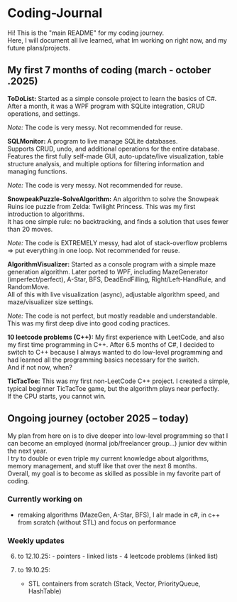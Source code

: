 # Coding-Journal

Hi! This is the "main README" for my coding journey.  
Here, I will document all Ive learned, what Im working on right now, and my future plans/projects.



## My first 7 months of coding (march - october .2025)

**ToDoList:** 
Started as a simple console project to learn the basics of C#. After a month, it was a WPF program with SQLite integration, CRUD operations, and settings.

*Note:* The code is very messy. Not recommended for reuse.


**SQLMonitor:** 
A program to live manage SQLite databases.  
Supports CRUD, undo, and additional operations for the entire database. 
Features the first fully self-made GUI, auto-update/live visualization, table structure analysis, and multiple options for filtering information and managing functions.

*Note:* The code is very messy. Not recommended for reuse.
  

**SnowpeakPuzzle-SolveAlgorithm:** 
An algorithm to solve the Snowpeak Ruins ice puzzle from Zelda: Twilight Princess. This was my first introduction to algorithms.  
It has one simple rule: no backtracking, and finds a solution that uses fewer than 20 moves.

*Note:* The code is EXTREMELY messy, had alot of stack-overflow problems => put everything in one loop. Not recommended for reuse. 


**AlgorithmVisualizer:**
Started as a console program with a simple maze generation algorithm. Later ported to WPF, including MazeGenerator (imperfect/perfect), A-Star, BFS, DeadEndFilling, Right/Left-HandRule, and RandomMove.  
All of this with live visualization (async), adjustable algorithm speed, and maze/visualizer size settings.

*Note:* The code is not perfect, but mostly readable and understandable. This was my first deep dive into good coding practices.


**10 leetcode problems (C++):** 
My first experience with LeetCode, and also my first time programming in C++. 
After 6.5 months of C#, I decided to switch to C++ because I always wanted to do low-level programming and had learned all the programming basics necessary for the switch.  
And if not now, when?


**TicTacToe:**
This was my first non-LeetCode C++ project. I created a simple, typical beginner TicTacToe game, but the algorithm plays near perfectly.  
If the CPU starts, you cannot win.



## Ongoing journey (october 2025 – today)

My plan from here on is to dive deeper into low-level programming so that I can become an employed (normal job/freelancer group...) junior dev within the next year.  
I try to double or even triple my current knowledge about algorithms, memory management, and stuff like that over the next 8 months.  
Overall, my goal is to become as skilled as possible in my favorite part of coding.

### Currently working on 
 - remaking algorithms (MazeGen, A-Star, BFS), I alr made in c#, in c++ from scratch (without STL) and focus on performance

### Weekly updates
 6. to 12.10.25: 
		- pointers 
		- linked lists
		- 4 leetcode problems (linked list)
 
 13. to 19.10.25: 
		- STL containers from scratch (Stack, Vector, PriorityQueue, HashTable) 